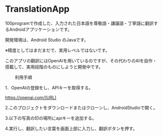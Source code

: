# TranslationApp
100programで作成した、入力された日本語を尊敬語・謙譲語・丁寧語に翻訳するAndroidアプリケーションです。

開発環境は、Android Studio のJavaです。

※精度としてはまだまだで、実用レベルではないです。

このアプリの翻訳にはOpenAIを用いているのですが、その代わりのAIを自作・搭載して、実用段階のものにしようと開発中です。

　　
利用手順

1．OpenAIの登録をし、APIキーを取得する。

https://openai.com/(URL)

2.このプロジェクトをダウンロードまたはクローンし、AndroidStudioで開く。

3.以下の写真の印の場所にapiキーを追加する。

4.実行し、翻訳したい言葉を画面上部に入力し、翻訳ボタンを押す。
